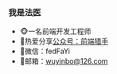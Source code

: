 
### 我是法医

- 🐵一名前端开发工程师
- 🔔热爱分享<a href="" target="_blank">公众号：前端猎手</a>
- 📱微信：fedFaYi
- 📧邮箱：wuyinbo@126.com

